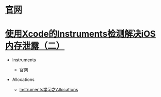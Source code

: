 # [官网](https://developer.apple.com/library/content/documentation/DeveloperTools/Conceptual/InstrumentsUserGuide/)

# [使用Xcode的Instruments检测解决iOS内存泄露（二）](http://www.swifty.cc/610.htm)

* Instruments
  * 官网



* Allocations
  * [Instruments学习之Allocations](http://www.cnblogs.com/lxlx1798/p/6933195.html)



